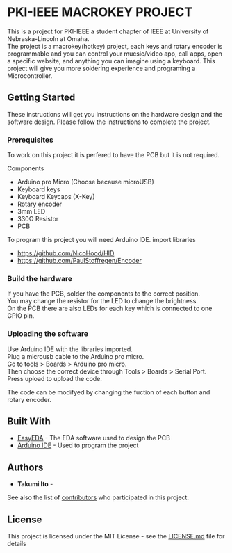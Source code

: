 # PKI-IEEE MACROKEY PROJECT
This is a project for PKI-IEEE a student chapter of IEEE at University of Nebraska-Lincoln at Omaha.  
The project is a macrokey(hotkey) project, each keys and rotary encoder is programmable and you can control your mucsic/video app, call apps, open a specific website, and anything you can imagine using a keyboard. This project will give you more soldering experience and programing a Microcontroller.  

## Getting Started

These instructions will get you instructions on the hardware design and the software design. Please follow the instructions to complete the project. 

### Prerequisites

To work on this project it is perfered to have the PCB but it is not required.

Components
- Arduino pro Micro (Choose because microUSB)
- Keyboard keys
- Keyboard Keycaps (X-Key)
- Rotary encoder
- 3mm LED
- 330Ω Resistor
- PCB

To program this project you will need Arduino IDE.
import libraries
- https://github.com/NicoHood/HID
- https://github.com/PaulStoffregen/Encoder



### Build the hardware

If you have the PCB, solder the components to the correct position.  
You may change the resistor for the LED to change the brightness.  
On the PCB there are also LEDs for each key which is connected to one GPIO pin.  

### Uploading the software

Use Arduino IDE with the libraries imported.  
Plug a microusb cable to the Arduino pro micro.  
Go to tools > Boards > Arduino pro micro.  
Then choose the correct device through Tools > Boards > Serial Port.  
Press upload to upload the code.  
  
The code can be modifyed by changing the fuction of each button and rotary encoder.  

## Built With

* [EasyEDA]() - The EDA software used to design the PCB
* [Arduino IDE](https://maven.apache.org/) - Used to program the project

## Authors

* **Takumi Ito** - 

See also the list of [contributors](https://github.com/nekotakumi/PKI-IEEE_MACROKEYPROJECT) who participated in this project.

## License

This project is licensed under the MIT License - see the [LICENSE.md](LICENSE.md) file for details
